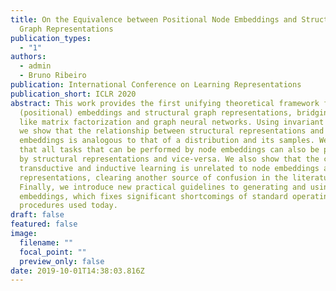 ```yaml
---
title: On the Equivalence between Positional Node Embeddings and Structural
  Graph Representations
publication_types:
  - "1"
authors:
  - admin
  - Bruno Ribeiro
publication: International Conference on Learning Representations
publication_short: ICLR 2020
abstract: This work provides the first unifying theoretical framework for node
  (positional) embeddings and structural graph representations, bridging methods
  like matrix factorization and graph neural networks. Using invariant theory,
  we show that the relationship between structural representations and node
  embeddings is analogous to that of a distribution and its samples. We prove
  that all tasks that can be performed by node embeddings can also be performed
  by structural representations and vice-versa. We also show that the concept of
  transductive and inductive learning is unrelated to node embeddings and graph
  representations, clearing another source of confusion in the literature.
  Finally, we introduce new practical guidelines to generating and using node
  embeddings, which fixes significant shortcomings of standard operating
  procedures used today.
draft: false
featured: false
image:
  filename: ""
  focal_point: ""
  preview_only: false
date: 2019-10-01T14:38:03.816Z
---
```

